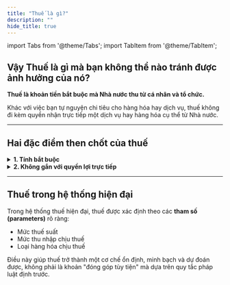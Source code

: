 ```yaml
---
title: "Thuế là gì?"
description: ""
hide_title: true
---
```


import Tabs from '@theme/Tabs';
import TabItem from '@theme/TabItem';

## Vậy Thuế là gì mà bạn không thể nào tránh được ảnh hưởng của nó?

<div className="hero-banner">
  <p>
    <strong>Thuế là khoản tiền bắt buộc mà Nhà nước thu từ cá nhân và tổ chức.</strong>
  </p>
  <p>
    Khác với việc bạn tự nguyện chi tiêu cho hàng hóa hay dịch vụ, thuế không đi kèm quyền nhận trực tiếp một dịch vụ hay hàng hóa cụ thể từ Nhà nước.
  </p>
</div>

---

## Hai đặc điểm then chốt của thuế

<details>
  <summary><strong>1. Tính bắt buộc</strong></summary>
  <div>
    <p>
      Nhà nước có quyền lực pháp lý buộc cá nhân, doanh nghiệp phải nộp thuế theo luật.
    </p>
    <p>
      Điều này có nghĩa là bạn không thể từ chối nộp thuế như cách bạn có thể quyết định không mua một sản phẩm nào đó. Thuế là nghĩa vụ bắt buộc, được quy định bởi pháp luật và được thực thi bởi cơ quan nhà nước.
    </p>
  </div>
</details>

<details>
  <summary><strong>2. Không gắn với quyền lợi trực tiếp</strong></summary>
  <div>
    <p>
      Khi đóng thuế, bạn không được "mua" một dịch vụ cụ thể; thay vào đó, Nhà nước dùng ngân sách để cung cấp dịch vụ công, phúc lợi, an ninh, hạ tầng… cho cộng đồng.
    </p>
    <p>
      Ví dụ, khi bạn trả thuế thu nhập cá nhân, bạn không nhận được một dịch vụ cụ thể tương ứng với số tiền thuế đó. Thay vào đó, tiền thuế của bạn được gộp chung với thuế của mọi người khác để xây dựng trường học, bệnh viện, đường xá, và các dịch vụ công cộng khác mà tất cả mọi người đều được hưởng lợi.
    </p>
  </div>
</details>

---

## Thuế trong hệ thống hiện đại

<div className="rule-box">
  <p>
    Trong hệ thống thuế hiện đại, thuế được xác định theo các <strong>tham số (parameters)</strong> rõ ràng:
  </p>
  <ul>
    <li>Mức thuế suất</li>
    <li>Mức thu nhập chịu thuế</li>
    <li>Loại hàng hóa chịu thuế</li>
  </ul>
  <p>
    Điều này giúp thuế trở thành một cơ chế ổn định, minh bạch và dự đoán được, không phải là khoản "đóng góp tùy tiện" mà dựa trên quy tắc pháp luật định trước.
  </p>
</div>